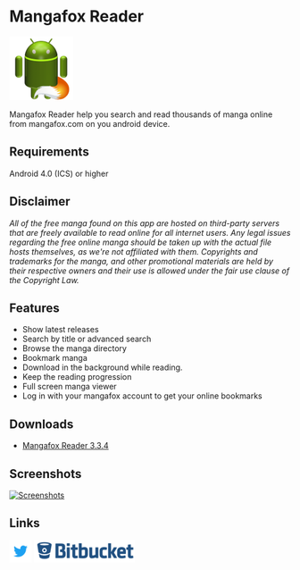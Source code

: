# Mangafox Reader

![Mangafox Reader](images/mangafoxreader114.png?style=logoapp "Mangafox Reader")

Mangafox Reader help you search and read thousands of manga online from mangafox.com on you android device.

## Requirements
Android 4.0 (ICS) or higher

## Disclaimer
*All of the free manga found on this app are hosted on third-party servers that are freely available to read online for all internet users. Any legal issues regarding the free online manga should be taken up with the actual file hosts themselves, as we're not affiliated with them. Copyrights and trademarks for the manga, and other promotional materials are held by their respective owners and their use is allowed under the fair use clause of the Copyright Law.*

## Features
* Show latest releases
* Search by title or advanced search
* Browse the manga directory
* Bookmark manga
* Download in the background while reading.
* Keep the reading progression
* Full screen manga viewer
* Log in with your mangafox account to get your online bookmarks

## Downloads
* [Mangafox Reader 3.3.4](https://bitbucket.org/cylonu87/mangafox-reader/downloads/MangafoxReader-3.3.4-full-release.apk)

## Screenshots
<a href="https://imgur.com/a/9zPBr"><img src="http://imgur.com/images/imgur-logo.svg?style=logoimgur" alt="Screenshots" title="Mangafox Reader's screenshots" style="max-width:100%" height="40"></a>

## Links
<a href="https://twitter.com/Panic_Soft"><img src="images/Twitter_Logo_Blue.png" alt="PanicSoft's twitter" title="PanicSoft's twitter" style="max-width:100%;" height="40"></a>
<a href="https://bitbucket.org/cylonu87/mangafox-reader/issues"><img src="images/bitbucket.png" alt="Bitbucket" title="Issues" style="max-width:100%;" height="40"></a>
